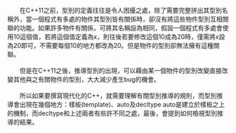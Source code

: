 &emsp;&emsp;在C++11之前，型別的定義往往是令人困擾之處，除了需要完整拼出其型別名稱外，當一個程式有多處的物件其型別皆有關係時，卻沒有將這些物件型別互相關聯的功能。如果許多物件有關係，可將其名稱設為相同，假設一個程式有多處會使用10這個值，若將這個值定義為x，則往後若要修改這個10成為20時，僅需將x設為20即可，不需要每個10的地方都改為20。但是物件的型別卻無法擁有這種關聯。<br><br>
&emsp;&emsp;但是在C++11之後，推導型別的出現，可以藉由某一個物件的型別改變直接改變其他與之有關物件的型別，大大減少產生bug的機會。<br><br>
&emsp;&emsp;所以如果要撰寫現代化的C++，就需要理解有關型別推導的規則，而型別推導會出現在幾個地方：樣板(template)、auto及decltype
auto是建立於樣板之上的機制，而decltype和上述兩者有些許不同之處，最後，會提到如何檢視型別推導的結果。